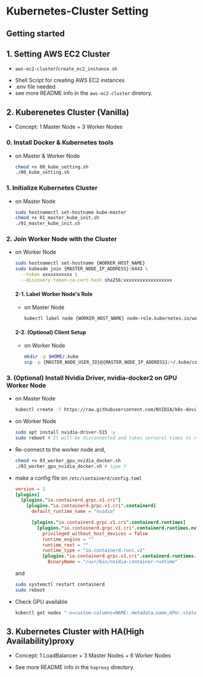 # Kubernetes-Cluster Setting

## Getting started

## 1. Setting AWS EC2 Cluster
* `aws-ec2-cluster`/`create_ec2_instance.sh`
 - Shell Script for creating AWS EC2 instances
 - .env file needed
 - see more README info in the `aws-ec2-cluster` diretory.

## 2. Kuberenetes Cluster (Vanilla)
* Concept: 1 Master Node + 3 Worker Nodes

### 0. Install Docker & Kubernetes tools
   - on Master & Worker Node
      ```sh
      chmod +x 00_kube_setting.sh
      ./00_kube_setting.sh
      ```

### 1. Initialize Kubernetes Cluster
  - on Master Node
    ```sh
    sudo hostnamectl set-hostname kube-master
    chmod +x 01_master_kube_init.sh
    ./01_master_kube_init.sh
    ```

### 2. Join Worker Node with the Cluster
  - on Worker Node
    ```sh
    sudo hostnamectl set-hostname {WORKER_HOST_NAME}
    sudo kubeadm join {MASTER_NODE_IP_ADDRESS}:6443 \
      --token xxxxxxxxxxx \
      --discovery-token-ca-cert-hash sha256:xxxxxxxxxxxxxxxxxx
    ```

    #### 2-1. Label Worker Node's Role
      - on Master Node
        ```sh
        kubectl label node {WORKER_HOST_NAME} node-role.kubernetes.io/worker=worker
        ```

    #### 2-2. (Optional) Client Setup
      - on Worker Node
        ```sh
        mkdir -p $HOME/.kube
        scp -p {MASTER_NODE_USER_ID}@{MASTER_NODE_IP_ADDRESS}:~/.kube/config ~/.kube/config
        ```

### 3. (Optional) Install Nvidia Driver, nvidia-docker2 on GPU Worker Node

  - on Master Node
    ```sh
    kubectl create -f https://raw.githubusercontent.com/NVIDIA/k8s-device-plugin/v0.13.0/nvidia-device-plugin.yml
    ```

  - on Worker Node
    ```sh
    sudo apt install nvidia-driver-515 -y
    sudo reboot # It will be disconnected and takes serveral times to reboot itself.
    ```

  - Re-connect to the worker node and,
    ```sh
    chmod +x 03_worker_gpu_nvidia_docker.sh
    ./03_worker_gpu_nvidia_docker.sh # type Y
    ```
  
  - make a config file on `/etc/containerd/config.toml`
    ```toml
    version = 2
    [plugins]
      [plugins."io.containerd.grpc.v1.cri"]
        [plugins."io.containerd.grpc.v1.cri".containerd]
          default_runtime_name = "nvidia"

          [plugins."io.containerd.grpc.v1.cri".containerd.runtimes]
            [plugins."io.containerd.grpc.v1.cri".containerd.runtimes.nvidia]
              privileged_without_host_devices = false
              runtime_engine = ""
              runtime_root = ""
              runtime_type = "io.containerd.runc.v2"
              [plugins."io.containerd.grpc.v1.cri".containerd.runtimes.nvidia.options]
                BinaryName = "/usr/bin/nvidia-container-runtime"
    ```
    and
    ```sh
    sudo systemctl restart containerd
    sudo reboot
    ```

  - Check GPU available
    ```sh
    kubectl get nodes "-o=custom-columns=NAME:.metadata.name,GPU:.status.allocatable.nvidia\.com/gpu"
    ```

## 3. Kubernetes Cluster with HA(High Availability)proxy
* Concept: 1 LoadBalancer + 3 Master Nodes + 6 Worker Nodes
 - See more README info in the `haproxy` directory.